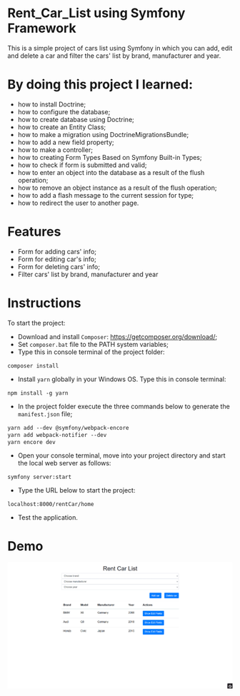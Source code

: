 # Rent_Car_List using Symfony Framework
This is a simple project of cars list using Symfony in which you can add, edit and delete a car and filter the cars' list by brand, manufacturer and year.
# By doing this project I learned:
- how to install Doctrine;
- how to configure the database;
- how to create database using Doctrine;
- how to create an Entity Class;
- how to make a migration using DoctrineMigrationsBundle;
- how to add a new field property;
- how to make a controller;
- how to creating Form Types Based on Symfony Built-in Types;
- how to check if form is submitted and valid;
- how to enter an object into the database as a result of the flush operation;
- how to remove an object instance as a result of the flush operation;
- how to add a flash message to the current session for type;
- how to redirect the user to another page.
# Features
- Form for adding cars' info;
- Form for editing car's info;
- Form for deleting cars' info;
- Filter cars' list by brand, manufacturer and year
# Instructions
To start the project:
- Download and install <code>Composer</code>: https://getcomposer.org/download/;
- Set <code>composer.bat</code> file to the PATH system variables;
- Type this in console terminal of the project folder:
```
composer install
```
- Install <code>yarn</code> globally in your Windows OS. Type this in console terminal:
```
npm install -g yarn
```
- In the project folder execute the three commands below to generate the <code>manifest.json</code> file;
```
yarn add --dev @symfony/webpack-encore
yarn add webpack-notifier --dev
yarn encore dev
```
- Open your console terminal, move into your project directory and start the local web server as follows:
```
symfony server:start
```
- Type the URL below to start the project:
```
localhost:8000/rentCar/home
```
- Test the application.
# Demo
![](public/images/rentCar.gif)
